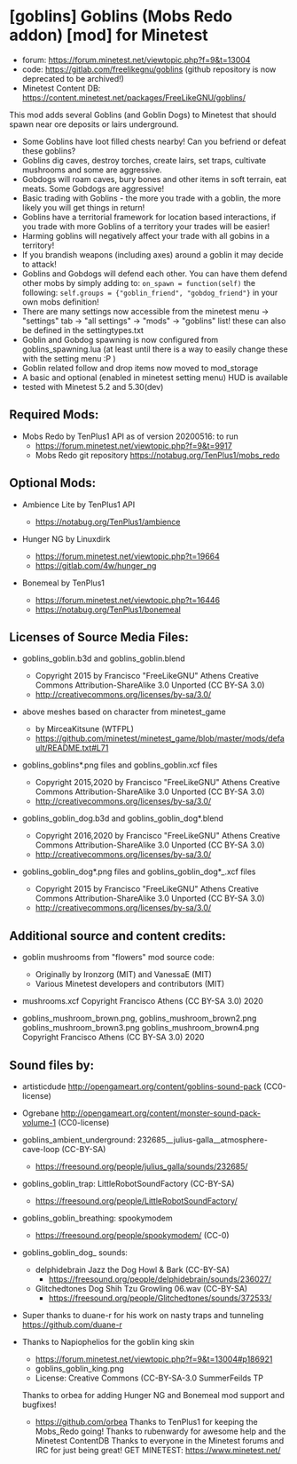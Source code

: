 # [goblins] Goblins (Mobs Redo addon) [mod] for Minetest 

* forum: https://forum.minetest.net/viewtopic.php?f=9&t=13004
* code: https://gitlab.com/freelikegnu/goblins
  (github repository is now deprecated to be archived!)
* Minetest Content DB: https://content.minetest.net/packages/FreeLikeGNU/goblins/

This mod adds several Goblins (and Goblin Dogs) to Minetest that should spawn near ore deposits or lairs underground.
* Some Goblins have loot filled chests nearby! Can you befriend or defeat these goblins?
* Goblins dig caves, destroy torches, create lairs, set traps, cultivate mushrooms and some are aggressive.
* Gobdogs will roam caves, bury bones and other items in soft terrain, eat meats. Some Gobdogs are aggressive!
* Basic trading with Goblins - the more you trade with a goblin, the more likely you will get things in return! 
* Goblins have a territorial framework for location based interactions, if you trade with more Goblins of a territory
  your trades will be easier! 
* Harming goblins will negatively affect your trade with all gobins in a territory!  
* If you brandish weapons (including axes) around a goblin it may decide to attack!
* Goblins and Gobdogs will defend each other.  You can have them defend other mobs by simply
adding to: 
`on_spawn = function(self)`
the following:
`self.groups = {"goblin_friend", "gobdog_friend"}`
in your own mobs definition!
* There are many settings now accessible from the minetest menu -> "settings" tab -> "all settings" -> "mods" -> "goblins" list!
these can also be defined in the settingtypes.txt
* Goblin and Gobdog spawning is now configured from goblins_spawning.lua (at least until there is a way to easily change these with the setting menu :P )
* Goblin related follow and drop items now moved to mod_storage
* A basic and optional (enabled in minetest setting menu) HUD is available
* tested with Minetest 5.2 and 5.30(dev)

## Required Mods:
* Mobs Redo by TenPlus1 API as of version 20200516: to run
    * https://forum.minetest.net/viewtopic.php?f=9&t=9917
    * Mobs Redo git repository  https://notabug.org/TenPlus1/mobs_redo
	
## Optional Mods:
* Ambience Lite by TenPlus1 API
    * https://notabug.org/TenPlus1/ambience	
    
* Hunger NG by Linuxdirk
    * https://forum.minetest.net/viewtopic.php?t=19664
    * https://gitlab.com/4w/hunger_ng

* Bonemeal by TenPlus1
    * https://forum.minetest.net/viewtopic.php?t=16446
    * https://notabug.org/TenPlus1/bonemeal
    
## Licenses of Source Media Files:
* goblins_goblin.b3d and goblins_goblin.blend 
    * Copyright 2015 by Francisco "FreeLikeGNU" Athens Creative Commons Attribution-ShareAlike 3.0 Unported (CC BY-SA 3.0)
    * http://creativecommons.org/licenses/by-sa/3.0/

* above meshes based on character from minetest_game
    * by MirceaKitsune (WTFPL)
    * https://github.com/minetest/minetest_game/blob/master/mods/default/README.txt#L71

* goblins_goblins*.png files and goblins_goblin.xcf files
    * Copyright 2015,2020 by Francisco "FreeLikeGNU" Athens  Creative Commons  Attribution-ShareAlike 3.0 Unported 		(CC BY-SA 3.0) 
    * http://creativecommons.org/licenses/by-sa/3.0/

* goblins_goblin_dog.b3d and goblins_goblin_dog*.blend 
    * Copyright 2016,2020 by Francisco "FreeLikeGNU" Athens Creative Commons Attribution-ShareAlike 3.0 Unported (CC BY-SA 3.0)
    * http://creativecommons.org/licenses/by-sa/3.0/

* goblins_goblin_dog*.png files and goblins_goblin_dog*_.xcf files
    * Copyright 2015 by Francisco "FreeLikeGNU" Athens  Creative Commons  Attribution-ShareAlike 3.0 Unported         (CC BY-SA 3.0) 
    * http://creativecommons.org/licenses/by-sa/3.0/
    
## Additional source and content credits:
* goblin mushrooms from "flowers" mod source code:
    * Originally by Ironzorg (MIT) and VanessaE (MIT)
    * Various Minetest developers and contributors (MIT)

* mushrooms.xcf Copyright Francisco Athens (CC BY-SA 3.0) 2020
* goblins_mushroom_brown.png, goblins_mushroom_brown2.png goblins_mushroom_brown3.png goblins_mushroom_brown4.png Copyright Francisco Athens (CC BY-SA 3.0) 2020

## Sound files by:
 * artisticdude http://opengameart.org/content/goblins-sound-pack (CC0-license)
 * Ogrebane http://opengameart.org/content/monster-sound-pack-volume-1 (CC0-license)
 * goblins_ambient_underground: 232685__julius-galla__atmosphere-cave-loop (CC-BY-SA)
    * https://freesound.org/people/julius_galla/sounds/232685/
 * goblins_goblin_trap: LittleRobotSoundFactory  (CC-BY-SA)
    * https://freesound.org/people/LittleRobotSoundFactory/
 * goblins_goblin_breathing: spookymodem 
    * https://freesound.org/people/spookymodem/ (CC-0)
 * goblins_goblin_dog_ sounds:
    * delphidebrain Jazz the Dog Howl & Bark (CC-BY-SA)
        * https://freesound.org/people/delphidebrain/sounds/236027/
   * Glitchedtones Dog Shih Tzu Growling 06.wav (CC-BY-SA)
        * https://freesound.org/people/Glitchedtones/sounds/372533/

* Super thanks to duane-r for his work on nasty traps and tunneling  https://github.com/duane-r 

* Thanks to Napiophelios for the goblin king skin
    * https://forum.minetest.net/viewtopic.php?f=9&t=13004#p186921
    * goblins_goblin_king.png
    * License: Creative Commons (CC-BY-SA-3.0 SummerFeilds TP
  
  Thanks to orbea for adding Hunger NG and Bonemeal mod support and bugfixes!
    * https://github.com/orbea
  Thanks to TenPlus1 for keeping the Mobs_Redo going!
  Thanks to rubenwardy for awesome help and the Minetest ContentDB
  Thanks to everyone in the Minetest forums and IRC for just being great!
GET MINETEST: https://www.minetest.net/
